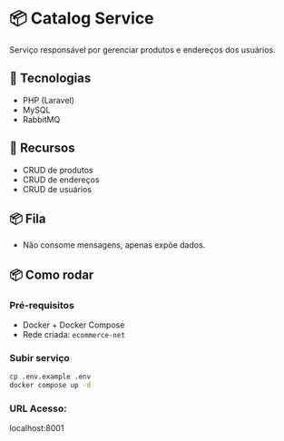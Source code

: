# 📦 Catalog Service

Serviço responsável por gerenciar produtos e endereços dos usuários.

## 🚀 Tecnologias

- PHP (Laravel)
- MySQL
- RabbitMQ

## 📌 Recursos

- CRUD de produtos
- CRUD de endereços
- CRUD de usuários

## 📦 Fila

- Não consome mensagens, apenas expõe dados.

## 📦 Como rodar

### Pré-requisitos

- Docker + Docker Compose
- Rede criada: `ecommerce-net`

### Subir serviço

```bash
cp .env.example .env
docker compose up -d

```
### URL Acesso: 
localhost:8001

